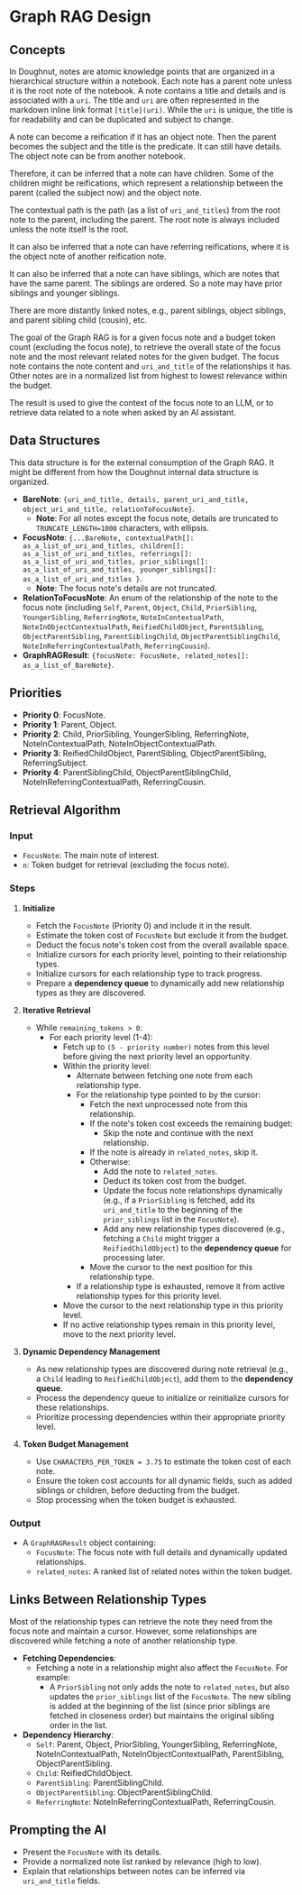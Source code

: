 # Graph RAG Design

## Concepts

In Doughnut, notes are atomic knowledge points that are organized in a hierarchical structure within a notebook. Each note has a parent note unless it is the root note of the notebook. A note contains a title and details and is associated with a `uri`. The title and `uri` are often represented in the markdown inline link format `[title](uri)`. While the `uri` is unique, the title is for readability and can be duplicated and subject to change.

A note can become a reification if it has an object note. Then the parent becomes the subject and the title is the predicate. It can still have details. The object note can be from another notebook.

Therefore, it can be inferred that a note can have children. Some of the children might be reifications, which represent a relationship between the parent (called the subject now) and the object note.

The contextual path is the path (as a list of `uri_and_titles`) from the root note to the parent, including the parent. The root note is always included unless the note itself is the root.

It can also be inferred that a note can have referring reifications, where it is the object note of another reification note.

It can also be inferred that a note can have siblings, which are notes that have the same parent. The siblings are ordered. So a note may have prior siblings and younger siblings.

There are more distantly linked notes, e.g., parent siblings, object siblings, and parent sibling child (cousin), etc.

The goal of the Graph RAG is for a given focus note and a budget token count (excluding the focus note), to retrieve the overall state of the focus note and the most relevant related notes for the given budget. The focus note contains the note content and `uri_and_title` of the relationships it has. Other notes are in a normalized list from highest to lowest relevance within the budget.

The result is used to give the context of the focus note to an LLM, or to retrieve data related to a note when asked by an AI assistant.

## Data Structures

This data structure is for the external consumption of the Graph RAG. It might be different from how the Doughnut internal data structure is organized.

- **BareNote**: `{uri_and_title, details, parent_uri_and_title, object_uri_and_title, relationToFocusNote}`.
  - **Note**: For all notes except the focus note, details are truncated to `TRUNCATE_LENGTH=1000` characters, with ellipsis.
- **FocusNote**: `{...BareNote, contextualPath[]: as_a_list_of_uri_and_titles, children[]: as_a_list_of_uri_and_titles, referrings[]: as_a_list_of_uri_and_titles, prior_siblings[]: as_a_list_of_uri_and_titles, younger_siblings[]: as_a_list_of_uri_and_titles }`.
  - **Note**: The focus note's details are not truncated.
- **RelationToFocusNote**: An enum of the relationship of the note to the focus note (including `Self`, `Parent`, `Object`, `Child`, `PriorSibling`, `YoungerSibling`, `ReferringNote`, `NoteInContextualPath`, `NoteInObjectContextualPath`, `ReifiedChildObject`, `ParentSibling`, `ObjectParentSibling`, `ParentSiblingChild`, `ObjectParentSiblingChild`, `NoteInReferringContextualPath`, `ReferringCousin`).
- **GraphRAGResult**: `{focusNote: FocusNote, related_notes[]: as_a_list_of_BareNote}`.

## Priorities

- **Priority 0**: FocusNote.
- **Priority 1**: Parent, Object.
- **Priority 2**: Child, PriorSibling, YoungerSibling, ReferringNote, NoteInContextualPath, NoteInObjectContextualPath.
- **Priority 3**: ReifiedChildObject, ParentSibling, ObjectParentSibling, ReferringSubject.
- **Priority 4**: ParentSiblingChild, ObjectParentSiblingChild, NoteInReferringContextualPath, ReferringCousin.

## Retrieval Algorithm

### Input

- `FocusNote`: The main note of interest.
- `n`: Token budget for retrieval (excluding the focus note).

### Steps

1. **Initialize**
   - Fetch the `FocusNote` (Priority 0) and include it in the result.
   - Estimate the token cost of `FocusNote` but exclude it from the budget.
   - Deduct the focus note's token cost from the overall available space.
   - Initialize cursors for each priority level, pointing to their relationship types.
   - Initialize cursors for each relationship type to track progress.
   - Prepare a **dependency queue** to dynamically add new relationship types as they are discovered.

2. **Iterative Retrieval**
   - While `remaining_tokens > 0`:
     - For each priority level (1-4):
       - Fetch up to `(5 - priority number)` notes from this level before giving the next priority level an opportunity.
       - Within the priority level:
         - Alternate between fetching one note from each relationship type.
         - For the relationship type pointed to by the cursor:
           - Fetch the next unprocessed note from this relationship.
           - If the note's token cost exceeds the remaining budget:
             - Skip the note and continue with the next relationship.
           - If the note is already in `related_notes`, skip it.
           - Otherwise:
             - Add the note to `related_notes`.
             - Deduct its token cost from the budget.
             - Update the focus note relationships dynamically (e.g., if a `PriorSibling` is fetched, add its `uri_and_title` to the beginning of the `prior_siblings` list in the `FocusNote`).
             - Add any new relationship types discovered (e.g., fetching a `Child` might trigger a `ReifiedChildObject`) to the **dependency queue** for processing later.
           - Move the cursor to the next position for this relationship type.
         - If a relationship type is exhausted, remove it from active relationship types for this priority level.
       - Move the cursor to the next relationship type in this priority level.
       - If no active relationship types remain in this priority level, move to the next priority level.

3. **Dynamic Dependency Management**
   - As new relationship types are discovered during note retrieval (e.g., a `Child` leading to `ReifiedChildObject`), add them to the **dependency queue**.
   - Process the dependency queue to initialize or reinitialize cursors for these relationships.
   - Prioritize processing dependencies within their appropriate priority level.

4. **Token Budget Management**
   - Use `CHARACTERS_PER_TOKEN = 3.75` to estimate the token cost of each note.
   - Ensure the token cost accounts for all dynamic fields, such as added siblings or children, before deducting from the budget.
   - Stop processing when the token budget is exhausted.

### Output

- A `GraphRAGResult` object containing:
  - `FocusNote`: The focus note with full details and dynamically updated relationships.
  - `related_notes`: A ranked list of related notes within the token budget.

## Links Between Relationship Types

Most of the relationship types can retrieve the note they need from the focus note and maintain a cursor. However, some relationships are discovered while fetching a note of another relationship type.

- **Fetching Dependencies**:
  - Fetching a note in a relationship might also affect the `FocusNote`. For example:
    - A `PriorSibling` not only adds the note to `related_notes`, but also updates the `prior_siblings` list of the `FocusNote`. The new sibling is added at the beginning of the list (since prior siblings are fetched in closeness order) but maintains the original sibling order in the list.
- **Dependency Hierarchy**:
  - `Self`: Parent, Object, PriorSibling, YoungerSibling, ReferringNote, NoteInContextualPath, NoteInObjectContextualPath, ParentSibling, ObjectParentSibling.
  - `Child`: ReifiedChildObject.
  - `ParentSibling`: ParentSiblingChild.
  - `ObjectParentSibling`: ObjectParentSiblingChild.
  - `ReferringNote`: NoteInReferringContextualPath, ReferringCousin.

## Prompting the AI

- Present the `FocusNote` with its details.
- Provide a normalized note list ranked by relevance (high to low).
- Explain that relationships between notes can be inferred via `uri_and_title` fields.
